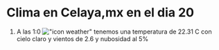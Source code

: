 # Clima en Celaya,mx en el dia 20

1. A las 1:0 !["icon weather"](http://openweathermap.org/img/w/01n.png) tenemos una temperatura de 22.31 C con cielo claro y  vientos de 2.6 y nubosidad al 5%
